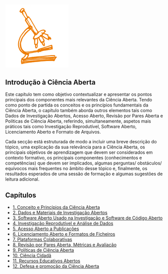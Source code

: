 ## <img src="/Images/Icons/open_science.png" width="200" height="200" />
## Introdução à Ciência Aberta

Este capítulo tem como objetivo contextualizar e apresentar os pontos principais dos componentes mais relevantes da Ciência Aberta. Tendo como ponto de partida os conceitos e os princípios fundamentais da Ciência Aberta, o capítulo também aborda outros elementos tais como Dados de Investigação Abertos, Acesso Aberto, Revisão por Pares Aberta e Políticas de Ciência Aberta, referindo, simultaneamente,  aspetos mais práticos tais como Investigação Reprodutível, Software Aberto, Licenciamento Aberto e Formato de Arquivos. 

Cada secção está estruturada de modo a incluir uma breve descrição do tópico, uma explicação da sua relevância para a Ciência Aberta, os principais objetivos de aprendizagem  que devem ser considerados em contexto formativo, os principais componentes  (conhecimentos e competências) que devem ser implicados, algumas perguntas/ obstáculos/ equívocos mais frequentes no âmbito desse tópico e, finalmente, os resultados esperados de uma sessão de formação e algumas sugestões de leitura adicional.

## Capítulos

* [1. Conceito e Princípios da Ciência Aberta](01Conceito_e_Principios_da_Ciencia_Aberta.md)
* [2. Dados e Materiais de Investigação Abertos](02Dados_e_Materiais_de_Investigacao_Abertos.md)
* [3. Software Aberto Usado na Investigação e Software de Código Aberto](03Software_Aberto_Usado_na_Investigacao_e_Software_de_Codigo_Aberto.md)
* [4. Investigação Reprodutível e Análise de Dados](04Investigacao_reprodutivel_e_analise_de_dados.md)
* [5. Acesso Aberto a Publicações](05Acesso_Aberto_a_Publicacoes.md)
* [6. Licenciamento Aberto e Formatos de Ficheiros](06Licenciamento_Aberto_e_Formatos_de_Ficheiros.md)
* [7. Plataformas Colaborativas](07Plataformas_Colaborativas.md)
* [8. Revisão por Pares Aberta, Métricas e Avaliação](08Revisao_por_Pares_Aberta_Metricas_Avaliacao.md)
* [9. Políticas de Ciência Aberta](09Politicas_de_Ciencia_Aberta.md)
* [10. Ciência Cidadã](10Ciencia_Cidada.md)
* [11. Recursos Educativos Abertos](11Recursos_Educativos_Abertos.md)
* [12. Defesa e promoção da Ciência Aberta](12Defesa_Promocao_CienciaAberta.md)

